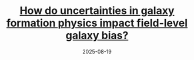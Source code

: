 ---
title: "[How do uncertainties in galaxy formation physics impact field-level galaxy bias?](https://iopscience.iop.org/article/10.3847/1538-4357/ade66e)"
collection: publications
# permalink: 'https://arxiv.org/abs/2412.06886'
excerpt: 'Our ability to extract cosmological information from galaxy surveys is limited by uncertainties in the galaxy-dark matter halo relationship for a given galaxy population, which are governed by the intricacies of galaxy formation. To quantify these uncertainties, we examine quenched and star-forming galaxies using two distinct approaches to modeling galaxy formation: UniverseMachine, an empirical semianalytic model, and the IllustrisTNG hydrodynamical simulation. We apply a second-order hybrid N-body perturbative bias expansion to each galaxy sample, enabling direct comparison of modeling approaches and revealing how uncertainties in the galaxy-halo connection affect bias parameters and non-Poisson noise across number densities and redshifts. Notably, we find that quenched and star-forming galaxies occupy distinct parts of the bias parameter space, and that the scatter induced from these different galaxy formation models is small when conditioned on similar selections of galaxies. We also detect the signature of assembly bias in our samples; this leads to small but significant deviations from analytic bias predictions, while assembly bias-removed samples match these predictions well. This work indicates that galaxy samples from a spectrum of reasonable, physically motivated models for galaxy formation give a relatively small range of field-level galaxy bias parameters. We estimate a set of priors from these models that should be useful in extracting cosmological constraints from luminous red galaxy- and emission line galaxy-like samples. Looking forward, careful estimates of the range of impacts of galaxy formation, for a given sample and cosmological analysis, will be an essential ingredient for extracting the most precise cosmological information from current and future large galaxy surveys.'
date: 2025-08-19
venue: 'The Astrophysical Journal'
# paperurl: 'https://arxiv.org/pdf/2412.06886'
citation: 'Shiferaw, Mahlet et al. (2024). &quot;How do uncertainties in galaxy formation physics impact field-level galaxy bias?&quot; APJ.'
---